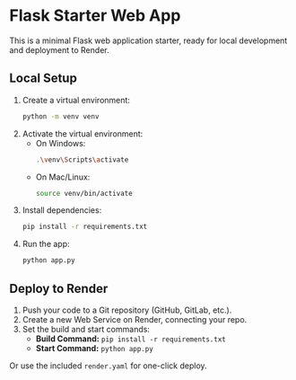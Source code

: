 # Flask Starter Web App

This is a minimal Flask web application starter, ready for local development and deployment to Render.

## Local Setup

1. Create a virtual environment:
   ```bash
   python -m venv venv
   ```
2. Activate the virtual environment:
   - On Windows:
     ```bash
     .\venv\Scripts\activate
     ```
   - On Mac/Linux:
     ```bash
     source venv/bin/activate
     ```
3. Install dependencies:
   ```bash
   pip install -r requirements.txt
   ```
4. Run the app:
   ```bash
   python app.py
   ```

## Deploy to Render

1. Push your code to a Git repository (GitHub, GitLab, etc.).
2. Create a new Web Service on Render, connecting your repo.
3. Set the build and start commands:
   - **Build Command:** `pip install -r requirements.txt`
   - **Start Command:** `python app.py`

Or use the included `render.yaml` for one-click deploy.
